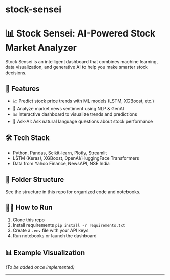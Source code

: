 # stock-sensei


# 📊 Stock Sensei: AI-Powered Stock Market Analyzer

Stock Sensei is an intelligent dashboard that combines machine learning, data visualization, and generative AI to help you make smarter stock decisions.

## 🚀 Features
- 📈 Predict stock price trends with ML models (LSTM, XGBoost, etc.)
- 📰 Analyze market news sentiment using NLP & GenAI
- 📊 Interactive dashboard to visualize trends and predictions
- 🤖 Ask-AI: Ask natural language questions about stock performance

## 🛠 Tech Stack
- Python, Pandas, Scikit-learn, Plotly, Streamlit
- LSTM (Keras), XGBoost, OpenAI/HuggingFace Transformers
- Data from Yahoo Finance, NewsAPI, NSE India

## 📁 Folder Structure
See the structure in this repo for organized code and notebooks.

## 👨‍💻 How to Run
1. Clone this repo  
2. Install requirements `pip install -r requirements.txt`  
3. Create a `.env` file with your API keys  
4. Run notebooks or launch the dashboard

## 📊 Example Visualization
*(To be added once implemented)*

---
